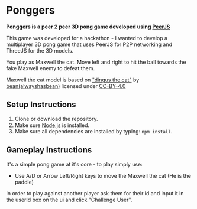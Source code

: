 <h1>Ponggers</h1>

<b>Ponggers is a peer 2 peer 3D pong game developed using [PeerJS](https://github.com/peers/peerjs)</b>

This game was developed for a hackathon - I wanted to develop a multiplayer 3D pong game that uses PeerJS for P2P networking and ThreeJS for the 3D models.

You play as Maxwell the cat. Move left and right to hit the ball towards the fake Maxwell enemy to defeat them.

Maxwell the cat model is based on ["dingus the cat"](https://sketchfab.com/3d-models/dingus-the-cat-2ca7f3c1957847d6a145fc35de9046b0) by [bean(alwayshasbean)](https://sketchfab.com/alwayshasbean) licensed under [CC-BY-4.0](http://creativecommons.org/licenses/by/4.0/)

## Setup Instructions
1. Clone or download the repository.
2. Make sure [Node.js](https://nodejs.org/en/) is installed.
3. Make sure all dependencies are installed by typing: `npm install`.

## Gameplay Instructions
It's a simple pong game at it's core - to play simply use:
<ul>
<li>Use A/D or Arrow Left/Right keys to move the Maxwell the cat (He is the paddle)</li>
</ul>
In order to play against another player ask them for their id and input it in the userId box on the ui and click "Challenge User".